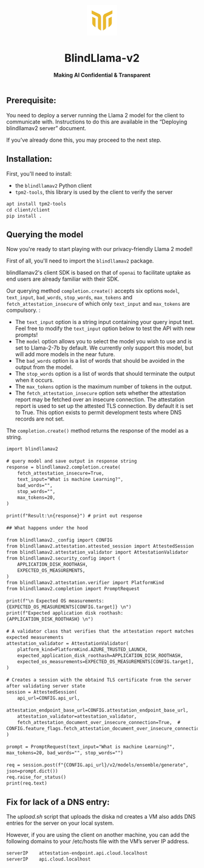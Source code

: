 <a name="readme-top"></a>

<!-- [![Contributors][contributors-shield]][contributors-url]
[![Forks][forks-shield]][forks-url]
[![Stargazers][stars-shield]][stars-url]
[![Issues][issues-shield]][issues-url]
[![Apache License][license-shield]][license-url] -->


<!-- PROJECT LOGO -->
<br />
<div align="center">
    <img src="https://github.com/mithril-security/blindai/raw/main/docs/assets/logo.png" alt="Logo" width="80" height="80">

<h1 align="center">BlindLlama-v2</h1>
</div>

 <p align="center">
    <b>Making AI Confidential & Transparent</b><br /><br />

## Prerequisite:
You need to deploy a server running the Llama 2 model for the client to communicate with. 
Instructions to do this are available in the “Deploying blindllamav2 server” document. 

If you’ve already done this, you may proceed to the next step.

## Installation:

First, you'll need to install:
- the `blindllamav2` Python client
- `tpm2-tools`, this library is used by the client to verify the server

```
apt install tpm2-tools
cd client/client
pip install .
```

## Querying the model
Now you're ready to start playing with our privacy-friendly Llama 2 model!

First of all, you'll need to import the `blindllamav2` package.

blindllamav2's client SDK is based on that of `openai` to facilitate uptake as end users are already familiar with their SDK.

Our querying method `completion.create()` accepts six options `model`, `text_input`, `bad_words`, `stop_words`, `max_tokens` and `fetch_attestation_insecure` of which only `text_input` and `max_tokens` are compulsory. :

- The `text_input` option is a string input containing your query input text. Feel free to modify the `text_input` option below to test the API with new prompts!
- The `model` option allows you to select the model you wish to use and is set to Llama-2-7b by default. We currently only support this model, but will add more models in the near future.
- The `bad_words` option is a list of words that should be avoided in the output from the model.
- The `stop_words` option is a list of words that should terminate the output when it occurs.
- The `max_tokens` option is the maximum number of tokens in the output.
- The `fetch_attestation_insecure` option sets whether the attestation report may be fetched over an insecure connection. The attestation report is used to set up the attested TLS connection. By default it is set to True.
This option exists to permit development tests where DNS records are not set.

The `completion.create()` method returns the response of the model as a string.

```
import blindllamav2

# query model and save output in response string
response = blindllamav2.completion.create(
    fetch_attestation_insecure=True,
    text_input="What is machine Learning?",
    bad_words="",
    stop_words="",
    max_tokens=20,
)

print(f"Result:\n{response}") # print out response

## What happens under the hood

from blindllamav2._config import CONFIG
from blindllamav2.attestation.attested_session import AttestedSession
from blindllamav2.attestation_validator import AttestationValidator
from blindllamav2.security_config import (
    APPLICATION_DISK_ROOTHASH,
    EXPECTED_OS_MEASUREMENTS,
)
from blindllamav2.attestation.verifier import PlatformKind
from blindllamav2.completion import PromptRequest

print(f"\n Expected OS measurements: {EXPECTED_OS_MEASUREMENTS[CONFIG.target]} \n")
print(f"Expected application disk roothash: {APPLICATION_DISK_ROOTHASH} \n")

# A validator class that verifies that the attestation report matches expected measurements 
attestation_validator = AttestationValidator(
    platform_kind=PlatformKind.AZURE_TRUSTED_LAUNCH,
    expected_application_disk_roothash=APPLICATION_DISK_ROOTHASH,
    expected_os_measurements=EXPECTED_OS_MEASUREMENTS[CONFIG.target],
)

# Creates a session with the obtaind TLS certificate from the server after validating server state
session = AttestedSession(
    api_url=CONFIG.api_url,
    attestation_endpoint_base_url=CONFIG.attestation_endpoint_base_url,
    attestation_validator=attestation_validator,
    fetch_attestation_document_over_insecure_connection=True,  # CONFIG.feature_flags.fetch_attestation_document_over_insecure_connection
)

prompt = PromptRequest(text_input="What is machine Learning?", max_tokens=20, bad_words="", stop_words="")

req = session.post(f"{CONFIG.api_url}/v2/models/ensemble/generate", json=prompt.dict())
req.raise_for_status()
print(req.text)

```

## Fix for lack of a DNS entry:
The *upload.sh* script that uploads the diska nd creates a VM also adds DNS entries for the server on your local system. 

However, if you are using the client on another machine, you can add the following domains to your /etc/hosts file with the VM’s server IP address.


```
serverIP	attestation-endpoint.api.cloud.localhost
serverIP    api.cloud.localhost
```
